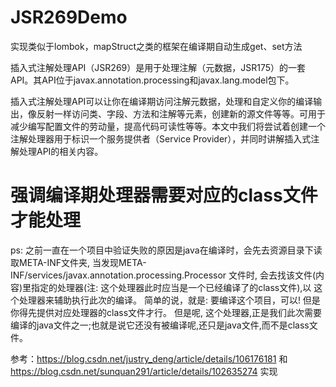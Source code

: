 # JSR269Demo

实现类似于lombok，mapStruct之类的框架在编译期自动生成get、set方法

插入式注解处理API（JSR269）是用于处理注解（元数据，JSR175）的一套API。其API位于javax.annotation.processing和javax.lang.model包下。

插入式注解处理API可以让你在编译期访问注解元数据，处理和自定义你的编译输出，像反射一样访问类、字段、方法和注解等元素，创建新的源文件等等。可用于减少编写配置文件的劳动量，提高代码可读性等等。本文中我们将尝试着创建一个注解处理器用于标识一个服务提供者（Service
Provider），并同时讲解插入式注解处理API的相关内容。

# 强调编译期处理器需要对应的class文件才能处理

ps: 之前一直在一个项目中验证失败的原因是java在编译时，会先去资源目录下读取META-INF文件夹, 当发现META-INF/services/javax.annotation.processing.Processor 文件时,
会去找该文件(内容)里指定的处理器(注: 这个处理器此时应当是一个已经编译了的class文件),以 这个处理器来辅助执行此次的编译。 简单的说，就是: 要编译这个项目，可以! 但是你得先提供对应处理器的class文件才行。 但是呢,
这个处理器,正是我们此次需要编译的java文件之一;也就是说它还没有被编译呢,还只是java文件,而不是class文件。

参考：https://blog.csdn.net/justry_deng/article/details/106176181
和 https://blog.csdn.net/sunquan291/article/details/102635274 实现